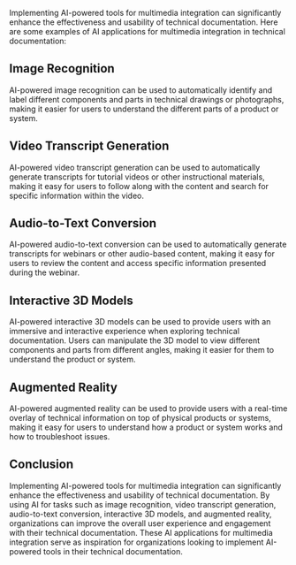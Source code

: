 

Implementing AI-powered tools for multimedia integration can significantly enhance the effectiveness and usability of technical documentation. Here are some examples of AI applications for multimedia integration in technical documentation:

Image Recognition
-----------------

AI-powered image recognition can be used to automatically identify and label different components and parts in technical drawings or photographs, making it easier for users to understand the different parts of a product or system.

Video Transcript Generation
---------------------------

AI-powered video transcript generation can be used to automatically generate transcripts for tutorial videos or other instructional materials, making it easy for users to follow along with the content and search for specific information within the video.

Audio-to-Text Conversion
------------------------

AI-powered audio-to-text conversion can be used to automatically generate transcripts for webinars or other audio-based content, making it easy for users to review the content and access specific information presented during the webinar.

Interactive 3D Models
---------------------

AI-powered interactive 3D models can be used to provide users with an immersive and interactive experience when exploring technical documentation. Users can manipulate the 3D model to view different components and parts from different angles, making it easier for them to understand the product or system.

Augmented Reality
-----------------

AI-powered augmented reality can be used to provide users with a real-time overlay of technical information on top of physical products or systems, making it easy for users to understand how a product or system works and how to troubleshoot issues.

Conclusion
----------

Implementing AI-powered tools for multimedia integration can significantly enhance the effectiveness and usability of technical documentation. By using AI for tasks such as image recognition, video transcript generation, audio-to-text conversion, interactive 3D models, and augmented reality, organizations can improve the overall user experience and engagement with their technical documentation. These AI applications for multimedia integration serve as inspiration for organizations looking to implement AI-powered tools in their technical documentation.
